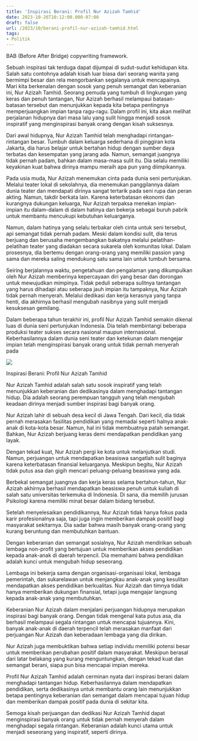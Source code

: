 ```yaml
---
title: 'Inspirasi Berani: Profil Nur Azizah Tamhid'
date: 2023-10-26T10:12:00.000-07:00
draft: false
url: /2023/10/berani-profil-nur-azizah-tamhid.html
tags: 
- Politik
---
```


  

BAB (Before After Bridge) copywriting framework.

  

Sebuah inspirasi tak terduga dapat dijumpai di sudut-sudut kehidupan kita. Salah satu contohnya adalah kisah luar biasa dari seorang wanita yang bermimpi besar dan rela mengorbankan segalanya untuk mencapainya. Mari kita berkenalan dengan sosok yang penuh semangat dan keberanian ini, Nur Azizah Tamhid. Seorang pemuda yang tumbuh di lingkungan yang keras dan penuh tantangan, Nur Azizah berhasil melampaui batasan-batasan tersebut dan menunjukkan kepada kita betapa pentingnya memperjuangkan impian tanpa ragu-ragu. Dalam profil ini, kita akan melihat perjalanan hidupnya dari masa lalu yang sulit hingga menjadi sosok inspiratif yang menginspirasi banyak orang dengan kisah suksesnya.

  

Dari awal hidupnya, Nur Azizah Tamhid telah menghadapi rintangan-rintangan besar. Tumbuh dalam keluarga sederhana di pinggiran kota Jakarta, dia harus belajar untuk bertahan hidup dengan sumber daya terbatas dan kesempatan yang jarang ada. Namun, semangat juangnya tidak pernah padam, bahkan dalam masa-masa sulit itu. Dia selalu memiliki keyakinan kuat bahwa dirinya mampu meraih apa pun yang diimpikannya.

  

Pada usia muda, Nur Azizah menemukan cinta pada dunia seni pertunjukan. Melalui teater lokal di sekolahnya, dia menemukan panggilannya dalam dunia teater dan mendapati dirinya sangat tertarik pada seni rupa dan peran akting. Namun, takdir berkata lain. Karena keterbatasan ekonomi dan kurangnya dukungan keluarga, Nur Azizah terpaksa menekan impian-impian itu dalam-dalam di dalam hatinya dan bekerja sebagai buruh pabrik untuk membantu mencukupi kebutuhan keluarganya.

  

Namun, dalam hatinya yang selalu terbakar oleh cinta untuk seni tersebut, api semangat tidak pernah padam. Meski dalam kondisi sulit, dia terus berjuang dan berusaha mengembangkan bakatnya melalui pelatihan-pelatihan teater yang diadakan secara sukarela oleh komunitas lokal. Dalam prosesnya, dia bertemu dengan orang-orang yang memiliki passion yang sama dan mereka saling mendukung satu sama lain untuk tumbuh bersama.

  

Seiring berjalannya waktu, pengetahuan dan pengalaman yang dikumpulkan oleh Nur Azizah memberinya kepercayaan diri yang besar dan dorongan untuk mewujudkan mimpinya. Tidak peduli seberapa sulitnya tantangan yang harus dihadapi atau seberapa jauh impian itu tampaknya, Nur Azizah tidak pernah menyerah. Melalui dedikasi dan kerja kerasnya yang tanpa henti, dia akhirnya berhasil mengubah nasibnya yang sulit menjadi kesuksesan gemilang.

  

Dalam beberapa tahun terakhir ini, profil Nur Azizah Tamhid semakin dikenal luas di dunia seni pertunjukan Indonesia. Dia telah membintangi beberapa produksi teater sukses secara nasional maupun internasional. Keberhasilannya dalam dunia seni teater dan ketekunan dalam mengejar impian telah menginspirasi banyak orang untuk tidak pernah menyerah pada

  

![](https://www.lensaparlemen.com/wp-content/uploads/2020/02/IMG-20200219-WA0027-750x536.jpg)

  

Inspirasi Berani: Profil Nur Azizah Tamhid

  

Nur Azizah Tamhid adalah salah satu sosok inspiratif yang telah menunjukkan keberanian dan dedikasinya dalam menghadapi tantangan hidup. Dia adalah seorang perempuan tangguh yang telah mengubah keadaan dirinya menjadi sumber inspirasi bagi banyak orang.

  

Nur Azizah lahir di sebuah desa kecil di Jawa Tengah. Dari kecil, dia tidak pernah merasakan fasilitas pendidikan yang memadai seperti halnya anak-anak di kota-kota besar. Namun, hal ini tidak membuatnya patah semangat. Bahkan, Nur Azizah berjuang keras demi mendapatkan pendidikan yang layak.

  

Dengan tekad kuat, Nur Azizah pergi ke kota untuk melanjutkan studi. Namun, perjuangan untuk mendapatkan beasiswa sangatlah sulit baginya karena keterbatasan finansial keluarganya. Meskipun begitu, Nur Azizah tidak putus asa dan gigih mencari peluang-peluang beasiswa yang ada.

  

Berbekal semangat juangnya dan kerja keras selama bertahun-tahun, Nur Azizah akhirnya berhasil mendapatkan beasiswa penuh untuk kuliah di salah satu universitas terkemuka di Indonesia. Di sana, dia memilih jurusan Psikologi karena memiliki minat besar dalam bidang tersebut.

  

Setelah menyelesaikan pendidikannya, Nur Azizah tidak hanya fokus pada karir profesionalnya saja, tapi juga ingin memberikan dampak positif bagi masyarakat sekitarnya. Dia sadar bahwa masih banyak orang-orang yang kurang beruntung dan membutuhkan bantuan.

  

Dengan keberanian dan semangat sosialnya, Nur Azizah mendirikan sebuah lembaga non-profit yang bertujuan untuk memberikan akses pendidikan kepada anak-anak di daerah terpencil. Dia memahami bahwa pendidikan adalah kunci untuk mengubah hidup seseorang.

  

Lembaga ini bekerja sama dengan organisasi-organisasi lokal, lembaga pemerintah, dan sukarelawan untuk menjangkau anak-anak yang kesulitan mendapatkan akses pendidikan berkualitas. Nur Azizah dan timnya tidak hanya memberikan dukungan finansial, tetapi juga mengajar langsung kepada anak-anak yang membutuhkan.

  

Keberanian Nur Azizah dalam menjalani perjuangan hidupnya merupakan inspirasi bagi banyak orang. Dengan tidak mengenal kata putus asa, dia berhasil melampaui segala rintangan untuk mencapai tujuannya. Kini, banyak anak-anak di daerah terpencil telah merasakan manfaat dari perjuangan Nur Azizah dan keberadaan lembaga yang dia dirikan.

  

Nur Azizah juga membuktikan bahwa setiap individu memiliki potensi besar untuk memberikan perubahan positif dalam masyarakat. Meskipun berasal dari latar belakang yang kurang menguntungkan, dengan tekad kuat dan semangat berani, siapa pun bisa mencapai impian mereka.

  

Profil Nur Azizah Tamhid adalah cerminan nyata dari inspirasi berani dalam menghadapi tantangan hidup. Keberhasilannya dalam mendapatkan pendidikan, serta dedikasinya untuk membantu orang lain menunjukkan betapa pentingnya keberanian dan semangat dalam mencapai tujuan hidup dan memberikan dampak positif pada dunia di sekitar kita.

  

Semoga kisah perjuangan dan dedikasi Nur Azizah Tamhid dapat menginspirasi banyak orang untuk tidak pernah menyerah dalam menghadapi segala rintangan. Keberanian adalah kunci utama untuk menjadi seseorang yang inspiratif, seperti dirinya.